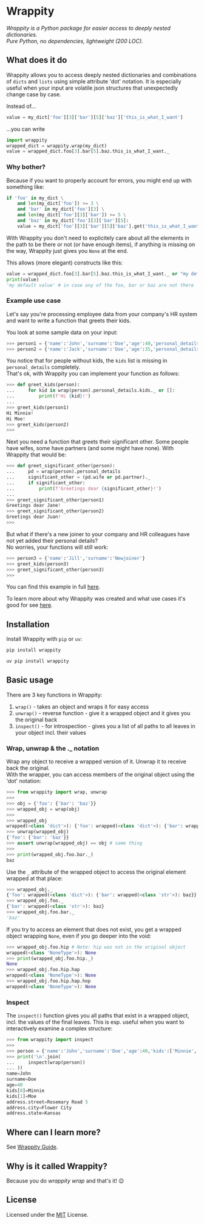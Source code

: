 # Wrappity

_Wrappity is a Python package for easier access to deeply nested dictionaries._  
_Pure Python, no dependencies, lightweight (200 LOC)._

## What does it do

Wrappity allows you to access deeply nested dictionaries and combinations of `dicts` and `lists` using simple attribute 'dot' notation.
It is especially useful when your input are volatile json structures that unexpectedly change case by case.

Instead of...
```python
value = my_dict['foo'][3]['bar'][5]['baz']['this_is_what_I_want']
```

...you can write
```python
import wrappity
wrapped_dict = wrappity.wrap(my_dict)
value = wrapped_dict.foo[3].bar[5].baz.this_is_what_I_want._
```

### Why bother?

Because if you want to properly account for errors, you might end up with something like:
```python
if 'foo' in my_dict \
	and len(my_dict['foo']) >= 3 \
	and 'bar' in my_dict['foo'][3] \
	and len(my_dict['foo'][3]['bar']) >= 5 \
	and 'baz' in my_dict['foo'][3]['bar'][5]:
	value = my_dict['foo'][3]['bar'][5]['baz'].get('this_is_what_I_want','my default value')
```

With Wrappity you don't need to explicitely care about all the elements in the path to be there or not (or have enough items), if anything is missing on the way, Wrappity just gives you `None` at the end.

This allows (more elegant) constructs like this:
```python
value = wrapped_dict.foo[3].bar[5].baz.this_is_what_I_want._ or "my default value"
print(value)
'my default value' # in case any of the foo, bar or baz are not there
```

### Example use case

Let's say you're processing employee data from your company's HR system and want to write a function that greets their kids.

You look at some sample data on your input:

```python
>>> person1 = {'name':'John','surname':'Doe','age':40,'personal_details': {'kids':['Minnie','Moe'], 'wife':'Jane'},'address':{'street':'Rosemary Road 5','city':'Flower City','state':'Kansas'}}
>>> person2 = {'name':'Jack','surname':'Doe','age':35,'personal_details': {'partner': 'Juan'},'address':{'street':'Dead end','city':'Forgotten City','state':'Oklahoma'}}
```

You notice that for people without kids, the `kids` list is missing in `personal_details` completely.  
That's ok, with Wrappity you can implement your function as follows:

```python
>>> def greet_kids(person):
...     for kid in wrap(person).personal_details.kids._ or []:
...         print(f'Hi {kid}!')
...
>>> greet_kids(person1)
Hi Minnie!
Hi Moe!
>>> greet_kids(person2)
>>>
```

Next you need a function that greets their significant other. Some people have wifes, some have partners (and some might have none).
With Wrappity that would be:

```python
>>> def greet_significant_other(person):
...	    pd = wrap(person).personal_details
...     significant_other = (pd.wife or pd.partner)._
...     if significant_other:
...         print(f'Greetings dear {significant_other}!')
...
>>> greet_significant_other(person1)
Greetings dear Jane!
>>> greet_significant_other(person2)
Greetings dear Juan!
>>>
```

But what if there's a new joiner to your company and HR colleagues have not yet added their personal details?  
No worries, your functions will still work:

```python
>>> person3 = {'name':'Jill','surname':'Newjoiner'}
>>> greet_kids(person3)
>>> greet_significant_other(person3)
>>>
```

You can find this example in full [here](examples/example1.py).

To learn more about why Wrappity was created and what use cases it's good for see [here](docs/why.md).

## Installation

Install Wrappity with `pip` or `uv`:

```bash
pip install wrappity

uv pip install wrappity
```

## Basic usage

There are 3 key functions in Wrappity:
1. `wrap()` - takes an object and wraps it for easy access
2. `unwrap()` - reverse function - give it a wrapped object and it gives you the original back
2. `inspect()` - for introspection - gives you a list of all paths to all leaves in your object incl. their values

### Wrap, unwrap & the ._ notation

Wrap any object to receive a wrapped version of it. Unwrap it to receive back the original.  
With the wrapper, you can access members of the original object using the 'dot' notation:

```python
>>> from wrappity import wrap, unwrap
>>>
>>> obj = {'foo': {'bar': 'baz'}}
>>> wrapped_obj = wrap(obj)
>>>
>>> wrapped_obj
wrapped(<class 'dict'>): {'foo': wrapped(<class 'dict'>): {'bar': wrapped(<class 'str'>): baz}}
>>> unwrap(wrapped_obj)
{'foo': {'bar': 'baz'}}
>>> assert unwrap(wrapped_obj) == obj # same thing
>>>
>>> print(wrapped_obj.foo.bar._)
baz
```

Use the `_` attribute of the wrapped object to access the original element wrapped at that place:

```python
>>> wrapped_obj._
{'foo': wrapped(<class 'dict'>): {'bar': wrapped(<class 'str'>): baz}}
>>> wrapped_obj.foo._
{'bar': wrapped(<class 'str'>): baz}
>>> wrapped_obj.foo.bar._
'baz'
```

If you try to access an element that does not exist, you get a wrapped object wrapping `None`, even if you go deeper into the void:

```python
>>> wrapped_obj.foo.hip # Note: hip was not in the original object
wrapped(<class 'NoneType'>): None
>>> print(wrapped_obj.foo.hip._)
None
>>> wrapped_obj.foo.hip.hap
wrapped(<class 'NoneType'>): None
>>> wrapped_obj.foo.hip.hap.hop
wrapped(<class 'NoneType'>): None
```

### Inspect

The `inspect()` function gives you all paths that exist in a wrapped object, incl. the values of the final leaves. This is esp. useful when you want to interactively examine a complex structure:

```python
>>> from wrappity import inspect
>>>
>>> person = {'name':'John','surname':'Doe','age':40,'kids':['Minnie','Moe'],'address':{'street':'Rosemary Road 5','city':'Flower City','state':'Kansas'}}
>>> print('\n'.join(
...     inspect(wrap(person))
... ))
name=John
surname=Doe
age=40
kids[0]=Minnie
kids[1]=Moe
address.street=Rosemary Road 5
address.city=Flower City
address.state=Kansas
```

## Where can I learn more?

See [Wrappity Guide](docs/guide.md).

## Why is it called Wrappity?

Because you do _wrappity wrap_ and that's it! 😉

## License

Licensed under the
[MIT](https://github.com/tomasrollo/wrappity/blob/main/LICENSE) License.

